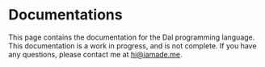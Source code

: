# Documentations

This page contains the documentation for the Dal programming language. This documentation is a work in progress, and is
not complete. If you have any questions, please contact me at [hi@iamade.me](mailto:hi@iamade.me).